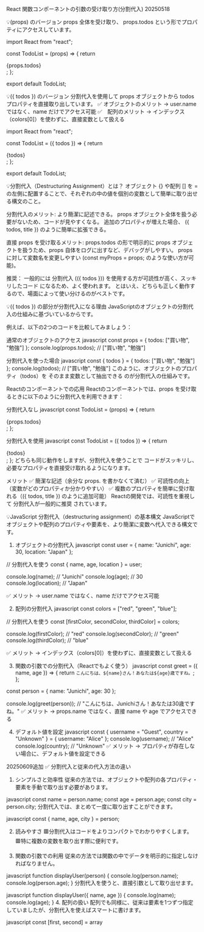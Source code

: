 React 関数コンポーネントの引数の受け取り方(分割代入) 20250518

💡(props) のバージョン
props 全体を受け取り、 props.todos という形でプロパティにアクセスしています。

import React from "react";

const TodoList = (props) => {
  return <div>{props.todos}</div>;
};

export default TodoList;


💡({ todos }) のバージョン
分割代入を使用して props オブジェクトから todos プロパティを直接取り出しています。
✅ オブジェクトのメリット → user.name ではなく、name だけでアクセス可能
✅　配列のメリット → インデックス（colors[0]）を使わずに、直接変数として扱える


import React from "react";

const TodoList = ({ todos }) => {
  return <div>{todos}</div>;
};

export default TodoList;


💡分割代入（Destructuring Assignment）とは？
オブジェクト {} や配列 [] を = の左側に配置することで、それぞれの中の値を個別の変数として簡単に取り出せる構文のこと。



分割代入のメリット:
より簡潔に記述できる。
props オブジェクト全体を扱う必要がないため、コードが見やすくなる。
追加のプロパティが増えた場合、 ({ todos, title }) のように簡単に拡張できる。

直接 props を受け取るメリット:
props.todos の形で明示的に props オブジェクトを扱うため、props 自体をログに出すなど、デバッグがしやすい。
props に対して変数名を変更しやすい (const myProps = props; のような使い方が可能)。

推奨：
一般的には 分割代入 (({ todos })) を使用する方が可読性が高く、スッキリしたコード になるため、よく使われます。
とはいえ、どちらも正しく動作するので、場面によって使い分けるのがベストです。


💡({ todos }) の部分が分割代入になる理由
JavaScriptのオブジェクトの分割代入の仕組みに基づいているからです。

例えば、以下の2つのコードを比較してみましょう：

通常のオブジェクトのアクセス
javascript
const props = { todos: ["買い物", "勉強"] };
console.log(props.todos); // ["買い物", "勉強"]

分割代入を使った場合
javascript
const { todos } = { todos: ["買い物", "勉強"] };
console.log(todos); // ["買い物", "勉強"]
このように、オブジェクトのプロパティ（todos）を そのまま変数として抽出できる のが分割代入の仕組みです。

Reactのコンポーネントでの応用
Reactのコンポーネントでは、props を受け取るときに以下のように分割代入を利用できます：

分割代入なし
javascript
const TodoList = (props) => {
  return <div>{props.todos}</div>;
};

分割代入を使用
javascript
const TodoList = ({ todos }) => {
  return <div>{todos}</div>;
};
どちらも同じ動作をしますが、分割代入を使うことで コードがスッキリし、必要なプロパティを直接受け取れるようになります。

メリット
✅ 簡潔な記述（余分な props. を書かなくて済む）
✅ 可読性の向上（変数がどのプロパティか分かりやすい）
✅ 複数のプロパティを簡単に受け取れる（({ todos, title }) のように追加可能）
Reactの開発では、可読性を重視して 分割代入が一般的に推奨 されています。


💡JavaScript 分割代入（destructuring assignment）の基本構文
JavaScriptでオブジェクトや配列のプロパティや要素を、より簡潔に変数へ代入できる構文です。

1. オブジェクトの分割代入
javascript
const user = {
  name: "Junichi",
  age: 30,
  location: "Japan"
};

// 分割代入を使う
const { name, age, location } = user;

console.log(name); // "Junichi"
console.log(age);  // 30
console.log(location); // "Japan"

✅ メリット → user.name ではなく、name だけでアクセス可能

2. 配列の分割代入
javascript
const colors = ["red", "green", "blue"];

// 分割代入を使う
const [firstColor, secondColor, thirdColor] = colors;

console.log(firstColor); // "red"
console.log(secondColor); // "green"
console.log(thirdColor); // "blue"

✅ メリット → インデックス（colors[0]）を使わずに、直接変数として扱える

3. 関数の引数での分割代入（Reactでもよく使う）
javascript
const greet = ({ name, age }) => {
  return `こんにちは、${name}さん！あなたは${age}歳ですね。`;
};

const person = { name: "Junichi", age: 30 };

console.log(greet(person)); // "こんにちは、Junichiさん！あなたは30歳ですね。"
✅ メリット → props.name ではなく、直接 name や age でアクセスできる

4. デフォルト値を設定
javascript
const { username = "Guest", country = "Unknown" } = { username: "Alice" };
console.log(username); // "Alice"
console.log(country);  // "Unknown"
✅ メリット → プロパティが存在しない場合に、デフォルト値を設定できる





20250609追加
✅ 分割代入と従来の代入方法の違い
1. シンプルさと効率性
従来の方法では、オブジェクトや配列の各プロパティ・要素を手動で取り出す必要があります。

javascript
const name = person.name;
const age = person.age;
const city = person.city;
分割代入では、まとめて一度に取り出すことができます。

javascript
const { name, age, city } = person;

2. 読みやすさ
🟥分割代入はコードをよりコンパクトでわかりやすくします。
🟥特に複数の変数を取り出す際に便利です。

3. 関数の引数での利用
従来の方法では関数の中でデータを明示的に指定しなければなりません。

javascript
function displayUser(person) {
    console.log(person.name);
    console.log(person.age);
}
分割代入を使うと、直接引数として取り出せます。

javascript
function displayUser({ name, age }) {
    console.log(name);
    console.log(age);
}
4. 配列の扱い
配列でも同様に、従来は要素を1つずつ指定していましたが、分割代入を使えばスマートに書けます。

javascript
const [first, second] = array